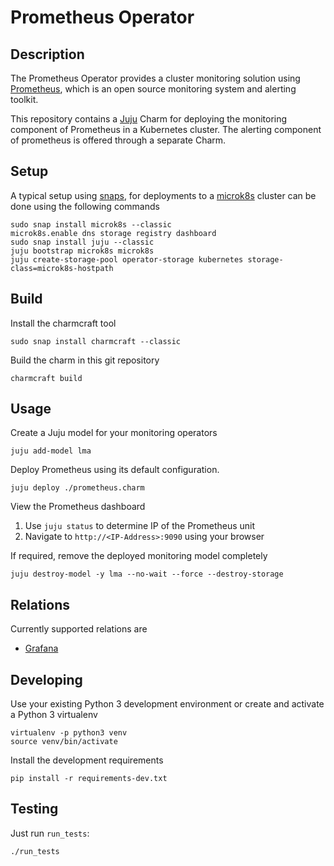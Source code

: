 # Prometheus Operator

## Description

The Prometheus Operator provides a cluster monitoring solution using
[Prometheus](https://prometheus.io), which is an open source
monitoring system and alerting toolkit.

This repository contains a [Juju](https://jaas.ai/) Charm for
deploying the monitoring component of Prometheus in a Kubernetes
cluster. The alerting component of prometheus is offered through a
separate Charm.

## Setup

A typical setup using [snaps](https://snapcraft.io/), for deployments
to a [microk8s](https://microk8s.io/) cluster can be done using the
following commands

    sudo snap install microk8s --classic
    microk8s.enable dns storage registry dashboard
    sudo snap install juju --classic
    juju bootstrap microk8s microk8s
    juju create-storage-pool operator-storage kubernetes storage-class=microk8s-hostpath

## Build

Install the charmcraft tool

    sudo snap install charmcraft --classic

Build the charm in this git repository

    charmcraft build

## Usage

Create a Juju model for your monitoring operators

    juju add-model lma

Deploy Prometheus using its default configuration.

    juju deploy ./prometheus.charm

View the Prometheus dashboard

1. Use `juju status` to determine IP of the Prometheus unit
2. Navigate to `http://<IP-Address>:9090` using your browser

If required, remove the deployed monitoring model completely

    juju destroy-model -y lma --no-wait --force --destroy-storage

## Relations

Currently supported relations are

- [Grafana](https://github.com/canonical/grafana-operator)

## Developing

Use your existing Python 3 development environment or create and
activate a Python 3 virtualenv

    virtualenv -p python3 venv
    source venv/bin/activate

Install the development requirements

    pip install -r requirements-dev.txt

## Testing

Just run `run_tests`:

    ./run_tests
